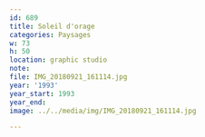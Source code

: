 ```yaml
---
id: 689
title: Soleil d'orage
categories: Paysages
w: 73
h: 50
location: graphic studio
note:
file: IMG_20180921_161114.jpg
year: '1993'
year_start: 1993
year_end:
image: ../../media/img/IMG_20180921_161114.jpg

---
```

